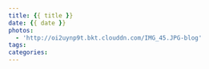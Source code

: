 ```yaml
---
title: {{ title }}
date: {{ date }}
photos:
  - 'http://oi2uynp9t.bkt.clouddn.com/IMG_45.JPG-blog'
tags:
categories:
---
```

